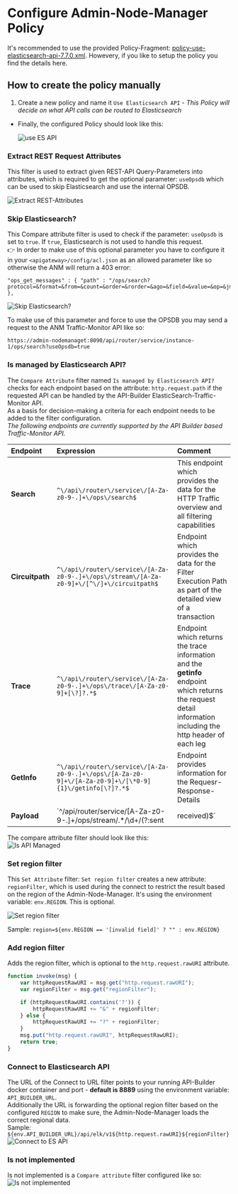 # Configure Admin-Node-Manager Policy

It's recommended to use the provided Policy-Fragment: [policy-use-elasticsearch-api-7.7.0.xml](nodemanager/policy-use-elasticsearch-api-7.7.0.xml). 
Howevery, if you like to setup the policy you find the details here.

## How to create the policy manually

1. Create a new policy and name it `Use Elasticsearch API` - *This Policy will decide on what API calls can be routed to Elasticsearch*
- Finally, the configured Policy should look like this:

  ![use ES API](../imgs/node-manager-use-es-api.png)  

### Extract REST Request Attributes

This filter is used to extract given REST-API Query-Parameters into attributes, which is required to get the optional parameter: `useOpsdb` which can be used to skip Elasticsearch and use the internal OPSDB.  

![Extract REST-Attributes](../imgs/extract_rest_attributes.png)  

### Skip Elasticsearch?

This Compare attribute filter is used to check if the parameter: `useOpsdb` is set to `true`. If `true`, Elasticsearch is not used to handle this request.  
:point_right: In order to make use of this optional parameter you have to configure it in your `<apigateway>/config/acl.json` as an allowed parameter like so otherwise the ANM will return a 403 error:  
```
"ops_get_messages" : { "path" : "/ops/search?protocol=&format=&from=&count=&order=&rorder=&ago=&field=&value=&op=&jmsPropertyName=&jmsPropertyValue=&useOpsdb=" },
```

![Skip Elasticsearch?](../imgs/skip_elasticsearch_useOpsdb.png)  

To make use of this parameter and force to use the OPSDB you may send a request to the ANM Traffic-Monitor API like so:  
```
https://admin-nodemanaget:8090/api/router/service/instance-1/ops/search?useOpsdb=true
```

### Is managed by Elasticsearch API?

The `Compare Attribute` filter named `Is managed by Elasticsearch API?` checks for each endpoint based on the attribute: `http.request.path` if the requested API can be handled by the API-Builder ElasticSearch-Traffic-Monitor API.  
As a basis for decision-making a criteria for each endpoint needs to be added to the filter configuration.  
_The following endpoints are currently supported by the API Builder based Traffic-Monitor API._  

| Endpoint       | Expression               | Comment | 
| :---          | :---                 | :---  |
| **Search**     | `^\/api\/router\/service\/[A-Za-z0-9-.]+\/ops\/search$` | This endpoint which provides the data for the HTTP Traffic overview and all filtering capabilities|
| **Circuitpath**     | `^\/api\/router\/service\/[A-Za-z0-9-.]+\/ops\/stream\/[A-Za-z0-9]+\/[^\/]+\/circuitpath$` | Endpoint which provides the data for the Filter Execution Path as part of the detailed view of a transaction|
| **Trace**     | `^\/api\/router\/service\/[A-Za-z0-9-.]+\/ops\/trace\/[A-Za-z0-9]+[\?]?.*$` | Endpoint which returns the trace information and the **getinfo** endpoint which returns the request detail information including the http header of each leg|
| **GetInfo**     | `^\/api\/router\/service\/[A-Za-z0-9-.]+\/ops\/[A-Za-z0-9]+\/[A-Za-z0-9]+\/[\*0-9]{1}\/getinfo[\?]?.*$` |Endpoint provides information for the Requesr- Response-Details|
| **Payload**     | `^\/api\/router\/service\/[A-Za-z0-9-.]+\/ops\/stream\/.*\/\d+\/(?:sent|received)$` |Payload endpoint|


The compare attribute filter should look like this:   
![Is API Managed](../imgs/IsmanagedbyElasticsearchAPI.png)  

### Set region filter

This `Set Attribute` filter: `Set region filter` creates a new attribute: `regionFilter`, which is used during the connect to restrict the result based on the region of the Admin-Node-Manager. It's using the environment variable: `env.REGION`. This is optional.  

![Set region filter](../imgs/setRegionFilter.png)  

Sample:  `region=${env.REGION == '[invalid field]' ? "" : env.REGION}`

### Add region filter

Adds the region filter, which is optional to the `http.request.rawURI` attribute.

```javascript
function invoke(msg) {
    var httpRequestRawURI = msg.get("http.request.rawURI");
    var regionFilter = msg.get("regionFilter");

    if (httpRequestRawURI.contains('?')) {
        httpRequestRawURI += "&" + regionFilter;
    } else {
        httpRequestRawURI += "?" + regionFilter;
    }
    msg.put("http.request.rawURI", httpRequestRawURI);
    return true;
}
```

### Connect to Elasticsearch API

The URL of the Connect to URL filter points to your running API-Builder docker container and port - **default is 8889** using the environment variable: `API_BUILDER_URL`.  
Additionally the URL is forwarding the optional region filter based on the configured `REGION` to make sure, the Admin-Node-Manager loads the correct regional data.  
Sample: `${env.API_BUILDER_URL}/api/elk/v1${http.request.rawURI}${regionFilter}`  
![Connect to ES API](../imgs/connect-to-elasticsearch-api.png)  

### Is not implemented
Is not implemented is a `Compare attribute` filter configured like so:  
![Is not implemented](../imgs/is_not_implemented.png)  
